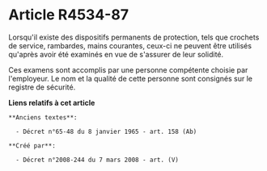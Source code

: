 # Article R4534-87

Lorsqu'il existe des dispositifs permanents de protection, tels que crochets de service, rambardes, mains courantes, ceux-ci
ne peuvent être utilisés qu'après avoir été examinés en vue de s'assurer de leur solidité.

Ces examens sont accomplis par une personne compétente choisie par l'employeur. Le nom et la qualité de cette personne sont
consignés sur le registre de sécurité.

**Liens relatifs à cet article**

	**Anciens textes**:

	  - Décret n°65-48 du 8 janvier 1965 - art. 158 (Ab)

	**Créé par**:

	  - Décret n°2008-244 du 7 mars 2008 - art. (V)
